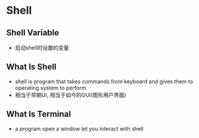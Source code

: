 # Shell

## Shell Variable

- 启动shell时设置的变量

## What Is Shell

- shell is program that takes commands from keyboard and gives them to operating system to perform
- 相当于早期UI, 相当于如今的GUI(图形用户界面)

## What Is Terminal

- a program open a window let you interact with shell
